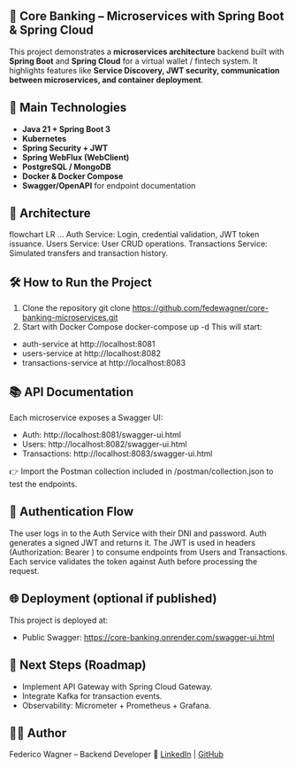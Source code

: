 ## 🧩 Core Banking – Microservices with Spring Boot & Spring Cloud
This project demonstrates a **microservices architecture** backend built with **Spring Boot** and **Spring Cloud** for a virtual wallet / fintech system. 
It highlights features like **Service Discovery, JWT security, communication between microservices, and container deployment**.

## 🚀 Main Technologies
- **Java 21 + Spring Boot 3**
- **Kubernetes**
- **Spring Security + JWT**
- **Spring WebFlux (WebClient)**
- **PostgreSQL / MongoDB**
- **Docker & Docker Compose**
- **Swagger/OpenAPI** for endpoint documentation

## 📐 Architecture
flowchart LR
   ...
Auth Service: Login, credential validation, JWT token issuance.
Users Service: User CRUD operations.
Transactions Service: Simulated transfers and transaction history.

## 🛠️ How to Run the Project
1. Clone the repository
git clone https://github.com/fedewagner/core-banking-microservices.git
2. Start with Docker Compose
docker-compose up -d
This will start:
- auth-service at http://localhost:8081
- users-service at http://localhost:8082
- transactions-service at http://localhost:8083

## 📚 API Documentation
Each microservice exposes a Swagger UI:
- Auth: http://localhost:8081/swagger-ui.html
- Users: http://localhost:8082/swagger-ui.html
- Transactions: http://localhost:8083/swagger-ui.html

👉 Import the Postman collection included in /postman/collection.json to test the endpoints.

## 🔐 Authentication Flow
The user logs in to the Auth Service with their DNI and password.
Auth generates a signed JWT and returns it.
The JWT is used in headers (Authorization: Bearer <token>) to consume endpoints from Users and Transactions.
Each service validates the token against Auth before processing the request.

## 🌐 Deployment (optional if published)
This project is deployed at:
- Public Swagger: https://core-banking.onrender.com/swagger-ui.html

## 📌 Next Steps (Roadmap)
- Implement API Gateway with Spring Cloud Gateway.
- Integrate Kafka for transaction events.
- Observability: Micrometer + Prometheus + Grafana.

## 👨‍💻 Author
Federico Wagner – Backend Developer
🔗 [LinkedIn](https://www.linkedin.com/in/federicowagner1994/) | [GitHub](https://github.com/Federico-Wagner)
